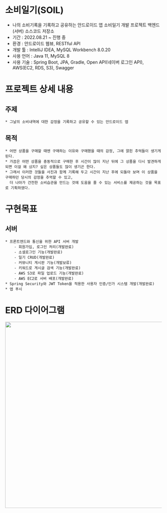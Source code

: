 # 소비일기(SOIL)
* 나의 소비기록을 기록하고 공유하는 안드로이드 앱 소비일기 개발 프로젝트 백엔드(서버) 소스코드 저장소
* 기간 : 2022.08.21 ~ 진행 중
* 환경 : 안드로이드 웹뷰, RESTful API
* 개발 툴 : IntelliJ IDEA, MySQL Workbench 8.0.20
* 사용 언어 : Java 11, MySQL 8
* 사용 기술 : Spring Boot, JPA, Gradle, Open API(네이버 로그인 API), AWS(EC2, RDS, S3), Swagger

# 프로젝트 상세 내용
## 주제
```
* 그날의 소비내역에 대한 감정을 기록하고 공유할 수 있는 안드로이드 앱
```

## 목적
```
* 어떤 상품을 구매할 때엔 구매하는 이유와 구매했을 때의 감정, 그에 얽힌 추억들이 생기게 된다.
* 가끔은 어떤 상품을 충동적으로 구매한 후 시간이 많이 지난 뒤에 그 상품을 다시 발견하게 되면 이걸 왜 샀지? 싶은 상품들도 많이 생기곤 한다.
* 그래서 이러한 것들을 사진과 함께 기록해 두고 시간이 지난 후에 되돌아 보며 이 상품을 구매하던 당시의 감정을 추억할 수 있고, 
  더 나아가 건전한 소비습관을 만드는 것에 도움을 줄 수 있는 서비스를 제공하는 것을 목표로 기획하였다.
```

# 구현목표
## 서버
```
* 프론트엔드와 통신을 위한 API 서버 개발
    - 회원가입, 로그인 처리(개발완료)
    - 소셜로그인 기능(개발완료)
    - 일기 CRUD(개발완료)
    - 커뮤니티 게시판 기능(개발보류)
    - 키워드로 게시글 검색 기능(개발완료)
    - AWS S3로 파일 업로드 기능(개발완료)
    - AWS EC2로 서버 배포(개발완료)
* Spring Security와 JWT Token을 적용한 사용자 인증/인가 시스템 개발(개발완료)
* 앱 푸시
```

# ERD 다이어그램
<p align="center"><img src="https://miro7923.github.io/assets/images/soil_log_02_3.png" width="600"></p>
